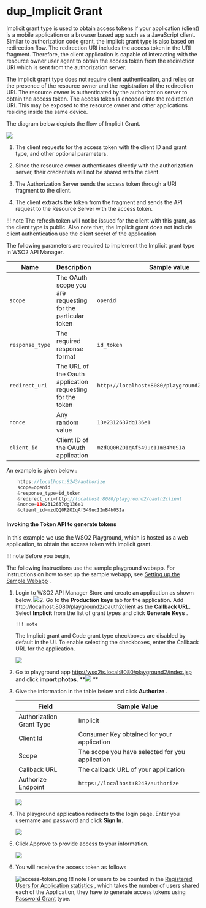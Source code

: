 # dup\_Implicit Grant

Implicit grant type is used to obtain access tokens if your application (client) is a mobile application or a browser based app such as a JavaScript client. Similar to authorization code grant, the implicit grant type is also based on redirection flow. The redirection URI includes the access token in the URI fragment. Therefore, the client application is capable of interacting with the resource owner user agent to obtain the access token from the redirection URI which is sent from the authorization server.

The implicit grant type does not require client authentication, and relies on the presence of the resource owner and the registration of the redirection URI. The resource owner is authenticated by the authorization server to obtain the access token. The access token is encoded into the redirection URI. This may be exposed to the resource owner and other applications residing inside the same device.

The diagram below depicts the flow of Implicit Grant.

![](https://lh6.googleusercontent.com/QOxOfpBsDRBFJhArtbY_nHSCPDxcT_o9_ggjNV4ztf46HDDtJidzjAuWGxjQK8zg4yPYtmWIKvF0AZaxm9p-pQRi_GF1NuUvWw6yCPJbvDAP9xA2tVJ8xJ1zzVJ-d-zoIyjjzk4o)
1.  The client requests for the access token with the client ID and grant type, and other optional parameters.

2.  Since the resource owner authenticates directly with the authorization server, their credentials will not be shared with the client.

3.  The Authorization Server sends the access token through a URI fragment to the client.

4.  The client extracts the token from the fragment and sends the API request to the Resource Server with the access token.

!!! note
The refresh token will not be issued for the client with this grant, as the client type is public. Also note that, the Implicit grant does not include client authentication use the client secret of the application


The following parameters are required to implement the Implicit grant type in WSO2 API Manager.

| Name                                     | Description                                                 | Sample value                                                                                         |
|------------------------------------------|-------------------------------------------------------------|------------------------------------------------------------------------------------------------------|
| `scope`| The OAuth scope you are requesting for the particular token | `openid`|
| `response_type` | The required response format                                | `id_token`|
| `redirect_uri`| The URL of the Oauth application requesting for the token   | `http://localhost:8080/playground2/oauth2client` |
| `nonce`| Any random value                                            | `13e2312637dg136e1`|
| `client_id`| Client ID of the OAuth application                          | `mzdQQ0RZOIqAf549ucIImB4h0SIa`|

An example is given below :

``` java
    https://localhost:8243/authorize
    scope=openid
    &response_type=id_token
    &redirect_uri=http://localhost:8080/playground2/oauth2client
    &nonce=13e2312637dg136e1
    &client_id=mzdQQ0RZOIqAf549ucIImB4h0SIa
```

#### Invoking the Token API to generate tokens

In this example we use the WSO2 Playground, which is hosted as a web application, to obtain the access token with implicit grant.

!!! note
Before you begin,

The following instructions use the sample playground webapp. For instructions on how to set up the sample webapp, see [Setting up the Sample Webapp](https://docs.wso2.com/display/IS530/Setting+Up+the+Sample+Webapp) .


1.  Login to WSO2 API Manager Store and create an application as shown below.
    ![]({{base_path}}/assets/attachments/126561132/126561134.png)2.  Go to the **Production keys** tab for the application. Add <http://localhost:8080/playground2/oauth2client> as the **Callback URL.** Select **Implicit** from the list of grant types and click **Generate Keys** .

        !!! note
    The Implicit grant and Code grant type checkboxes are disabled by default in the UI. To enable selecting the checkboxes, enter the Callback URL for the application.


    ![]({{base_path}}/assets/attachments/126561132/126561135.png)
3.  Go to playground app <http://wso2is.local:8080/playground2/index.jsp> and click **import photos.**
    **![]({{base_path}}/assets/attachments/126561132/126561136.png)    **
4.  Give the information in the table below and click **Authorize** .

    | Field                    | Sample Value                                                                                   |
    |--------------------------|------------------------------------------------------------------------------------------------|
    | Authorization Grant Type | Implicit                                                                                       |
    | Client Id                | Consumer Key obtained for your application                                                     |
    | Scope                    | The scope you have selected for you application                                                |
    | Callback URL             | The callback URL of your application                                                           |
    | Authorize Endpoint       | `https://localhost:8243/authorize` |

    ![]({{base_path}}/assets/attachments/126561132/126561133.png)
5.  The playground application redirects to the login page. Enter you username and password and click **Sign In.**

    ![]({{base_path}}/assets/attachments/126561132/126561139.png)
6.  Click Approve to provide access to your information.

    ![]({{base_path}}/assets/attachments/126561132/126561137.png)
7.  You will receive the access token as follows

    ![access-token.png]({{base_path}}/assets/attachments/57743277/61047220.png)
!!! note
For users to be counted in the [Registered Users for Application statistics](https://docs.wso2.com/display/AM220/Viewing+API+Statistics#ViewingAPIStatistics-topUsers) , which takes the number of users shared each of the Application, they have to generate access tokens using [Password Grant](https://docs.wso2.com/display/AM210/Password+Grant) type.


